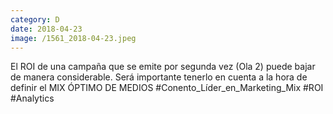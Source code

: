```yaml
--- 
category: D 
date: 2018-04-23 
image: /1561_2018-04-23.jpeg 
--- 
```


El ROI de una campaña que se emite por segunda vez (Ola 2) puede bajar de manera considerable. Será importante tenerlo en cuenta a la hora de definir el MIX ÓPTIMO DE MEDIOS #Conento_Líder_en_Marketing_Mix #ROI #Analytics